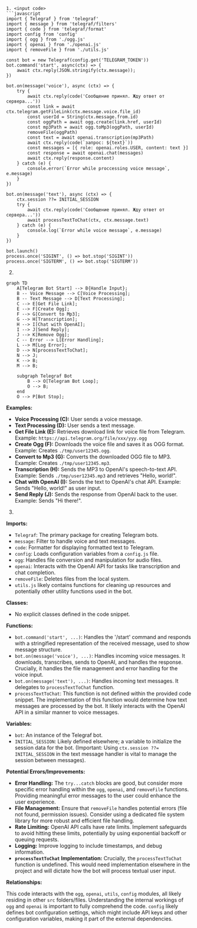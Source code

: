 ```
1. <input code>
```javascript
import { Telegraf } from 'telegraf'
import { message } from 'telegraf/filters'
import { code } from 'telegraf/format'
import config from 'config'
import { ogg } from './ogg.js'
import { openai } from './openai.js'
import { removeFile } from './utils.js'

const bot = new Telegraf(config.get('TELEGRAM_TOKEN'))
bot.command('start', async(ctx) => {
    await ctx.reply(JSON.stringify(ctx.message));
})

bot.on(message('voice'), async (ctx) => {
    try {
        await ctx.reply(code('Сообщение принял. Жду ответ от сервера...'))
        const link = await ctx.telegram.getFileLink(ctx.message.voice.file_id)
        const userId = String(ctx.message.from.id)
        const oggPath = await ogg.create(link.href, userId)
        const mp3Path = await ogg.toMp3(oggPath, userId)
        removeFile(oggPath)
        const text = await openai.transcription(mp3Path)
        await ctx.reply(code(`запрос: ${text}`))
        const messages = [{ role: openai.roles.USER, content: text }]
        const response = await openai.chat(messages)
        await ctx.reply(response.content)
    } catch (e) {
        console.error(`Error while proccessing voice message`, e.message)
    }
})

bot.on(message('text'), async (ctx) => {
    ctx.session ??= INITIAL_SESSION
    try {
        await ctx.reply(code('Сообщение принял. Жду ответ от сервера...'))
        await processTextToChat(ctx, ctx.message.text)
    } catch (e) {
        console.log(`Error while voice message`, e.message)
    }
})

bot.launch()
process.once('SIGINT', () => bot.stop('SIGINT'))
process.once('SIGTERM', () => bot.stop('SIGTERM'))
```

2. <algorithm>

```mermaid
graph TD
    A[Telegram Bot Start] --> B{Handle Input};
    B -- Voice Message --> C[Voice Processing];
    B -- Text Message --> D[Text Processing];
    C --> E[Get File Link];
    E --> F[Create Ogg];
    F --> G[Convert to Mp3];
    G --> H[Transcription];
    H --> I[Chat with OpenAI];
    I --> J[Send Reply];
    J --> K[Remove Ogg];
    C -- Error --> L[Error Handling];
    L --> M[Log Error];
    D --> N[processTextToChat];
    N --> J;
    K --> B;
    M --> B;

    subgraph Telegraf Bot
        B --> O[Telegram Bot Loop];
        O --> B;
    end
    O --> P[Bot Stop];
```

**Examples:**

* **Voice Processing (C):** User sends a voice message.
* **Text Processing (D):** User sends a text message.
* **Get File Link (E):**  Retrieves download link for voice file from Telegram. Example: `https://api.telegram.org/file/xxx/yyy.ogg`
* **Create Ogg (F):** Downloads the voice file and saves it as OGG format. Example: Creates `./tmp/user12345.ogg`.
* **Convert to Mp3 (G):** Converts the downloaded OGG file to MP3. Example: Creates `./tmp/user12345.mp3`.
* **Transcription (H):** Sends the MP3 to OpenAI's speech-to-text API. Example: Sends `./tmp/user12345.mp3` and retrieves "Hello, world!".
* **Chat with OpenAI (I):** Sends the text to OpenAI's chat API. Example: Sends "Hello, world!" as user input.
* **Send Reply (J):** Sends the response from OpenAI back to the user. Example: Sends "Hi there!".


3. <explanation>

**Imports:**

* `Telegraf`:  The primary package for creating Telegram bots.
* `message`: Filter to handle voice and text messages.
* `code`: Formatter for displaying formatted text to Telegram.
* `config`: Loads configuration variables from a `config.js` file.
* `ogg`: Handles file conversion and manipulation for audio files.
* `openai`: Interacts with the OpenAI API for tasks like transcription and chat completion.
* `removeFile`:  Deletes files from the local system.
* `utils.js` likely contains functions for cleaning up resources and potentially other utility functions used in the bot.

**Classes:**

* No explicit classes defined in the code snippet.

**Functions:**

* `bot.command('start', ...)`:  Handles the '/start' command and responds with a stringified representation of the received message, used to show message structure.
* `bot.on(message('voice'), ...)`:  Handles incoming voice messages. It downloads, transcribes, sends to OpenAI, and handles the response.  Crucially, it handles the file management and error handling for the voice input.
* `bot.on(message('text'), ...)`:  Handles incoming text messages. It delegates to `processTextToChat` function.
* `processTextToChat`: This function is not defined within the provided code snippet.   The implementation of this function would determine how text messages are processed by the bot. It likely interacts with the OpenAI API in a similar manner to voice messages.

**Variables:**

* `bot`: An instance of the Telegraf bot.
* `INITIAL_SESSION`: Likely defined elsewhere; a variable to initialize the session data for the bot.  (Important: Using `ctx.session ??= INITIAL_SESSION` in the text message handler is vital to manage the session between messages).


**Potential Errors/Improvements:**

* **Error Handling:** The `try...catch` blocks are good, but consider more specific error handling within the `ogg`, `openai`, and `removeFile` functions.  Providing meaningful error messages to the user could enhance the user experience.
* **File Management:**  Ensure that `removeFile` handles potential errors (file not found, permission issues). Consider using a dedicated file system library for more robust and efficient file handling.
* **Rate Limiting:** OpenAI API calls have rate limits. Implement safeguards to avoid hitting these limits, potentially by using exponential backoff or queuing requests.
* **Logging:**  Improve logging to include timestamps, and debug information.
* **`processTextToChat` Implementation:**  Crucially, the `processTextToChat` function is undefined. This would need implementation elsewhere in the project and will dictate how the bot will process textual user input.

**Relationships:**

This code interacts with the `ogg`, `openai`, `utils`, `config` modules, all likely residing in other `src` folders/files.  Understanding the internal workings of `ogg` and `openai` is important to fully comprehend the code. `config` likely defines bot configuration settings, which might include API keys and other configuration variables, making it part of the external dependencies.
